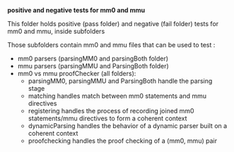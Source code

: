 **positive and negative tests for mm0 and mmu**

This folder holds positive (pass folder) and negative (fail folder) tests for mm0 and mmu, inside subfolders

Those subfolders contain mm0 and mmu files that can be used to test :
- mm0 parsers (parsingMM0 and parsingBoth folder)
- mmu parsers (parsingMMU and ParsingBoth folder)
- mm0 vs mmu proofChecker (all folders):
  - parsingMM0, parsingMMU and ParsingBoth handle the parsing stage
  - matching handles match between mm0 statements and mmu directives
  - registering handles the process of recording joined mm0 statements/mmu directives to form a coherent context
  - dynamicParsing handles the behavior of a dynamic parser built on a coherent context 
  - proofchecking handles the proof checking of a (mm0, mmu) pair
